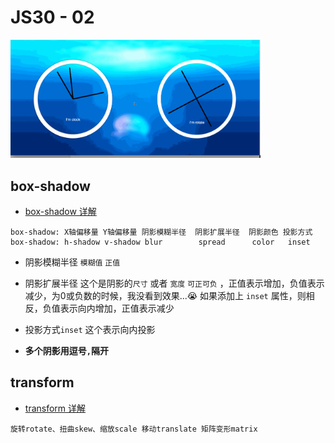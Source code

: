 # JS30 - 02

<img src="./01.gif" width="400">

## box-shadow
- [box-shadow 详解](http://www.w3cplus.com/content/css3-box-shadow)
```
box-shadow: X轴偏移量 Y轴偏移量 阴影模糊半径  阴影扩展半径  阴影颜色 投影方式
box-shadow: h-shadow v-shadow blur        spread      color   inset
```

  - 阴影模糊半径
    `模糊值` `正值`
  - 阴影扩展半径
    这个是阴影的`尺寸` 或者 `宽度` `可正可负` ，正值表示增加，负值表示减少，为0或负数的时候，我没看到效果...😭 如果添加上 `inset` 属性，则相反，负值表示向内增加，正值表示减少 
  - 投影方式`inset`
    这个表示向内投影  

  - **多个阴影用逗号`,`隔开**

## transform
  - [transform 详解](http://www.w3cplus.com/content/css3-transform)
  ```
  旋转rotate、扭曲skew、缩放scale 移动translate 矩阵变形matrix
  ```
